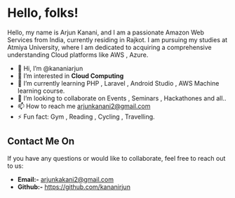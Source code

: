 # Hello, folks! 

Hello, my name is Arjun Kanani, and I am a passionate Amazon Web Services  from India, currently residing in Rajkot. I am pursuing my studies at Atmiya University, where I am dedicated to acquiring a comprehensive understanding Cloud platforms like AWS , Azure.

- 👋 Hi, I’m @kananiarjun
- 👀 I’m interested in **Cloud Computing**
- 🌱 I’m currently learning PHP , Laravel , Android Studio , AWS Machine learning course.
- 💞️ I’m looking to collaborate on Events , Seminars , Hackathones and all..
- 📫 How to reach me arjunkanani2@gmail.com
- ⚡ Fun fact: Gym , Reading , Cycling , Travelling.

  
## Contact Me On

If you have any questions or would like to collaborate, feel free to reach out to us:

- **Email:-** arjunkakani2@gmail.com
- **Github:-** https://github.com/kananirjun




